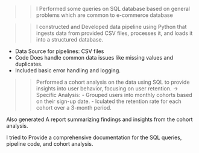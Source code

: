 >> I Performed some queries on SQL database based on general problems which are common to  e-commerce database

>> I constructed and Developed data pipeline using Python that ingests data from provided CSV files, processes it, and loads it into a structured database.
- Data Source for pipelines: CSV files 
- Code Does handle common data issues like missing values and duplicates.
- Included basic error handling and logging.


>> Performed a cohort analysis on the data using SQL to provide insights into user behavior, focusing on user retention.
-> Specific Analysis:
    -  Grouped users into monthly cohorts based on their sign-up date.
    -  lculated the retention rate for each cohort over a 3-month period.

Also generated A report summarizing findings and insights from the cohort analysis.

I tried to Provide a comprehensive documentation for the SQL queries, pipeline code, and cohort analysis.

